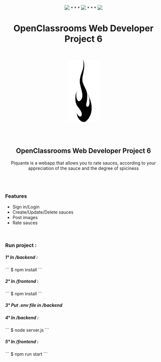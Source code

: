 <p align="center">
<img src="https://img.shields.io/badge/nodejs%20-%236DB33F.svg?&style=for-the-badge&logo=express&logoColor=white"/>  * * *  <img src="https://img.shields.io/badge/npm%20-%230db7ed.svg?&color=red&style=for-the-badge&logo=npm&logoColor=white"/> * * *  <img src="https://img.shields.io/badge/mongodb%20-%236DB33F.svg?&color=green&style=for-the-badge&logo=mongodb&logoColor=white"/>
</p>
<h1 align="center">
 OpenClassrooms Web Developer Project 6
</h1>
<br>
<p align="center">
 <img src="./frontend/src/assets/images/flame.png"  width="100">
</p>

<br><br>

<h2 align="center">
 OpenClassrooms Web Developer Project 6
</h2>

<p align="center">
Piquante is a webapp that allows you to rate sauces, according to your appreciation of the sauce and the degree of spiciness
</p>

<br><br>

<h3>
 Features
</h3>

<ul>
<li>Sign in/Login</li>
<li>Create/Update/Delete sauces</li>
<li>Post images</li>
<li>Rate sauces</li>
</ul>

<br>
<h3>
Run project :
</h3>

<h5>1° In /backend : </h5>
``` $ npm install  ```
<h5>2° In /frontend : </h5>
``` $ npm install  ```
<h5>3° Put .env file in /backend</h5>
<h5>4° In /backend : </h5>
``` $ node server.js  ```
<h5>5° In /frontend : </h5>
``` $ npm run start  ```
<br>
